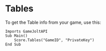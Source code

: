 # Tables

To get the Table info from your game, use this:

```text
Imports GameJoltAPI
Sub Main()
    Score.Tables("GameID", "PrivateKey")
End Sub
```

